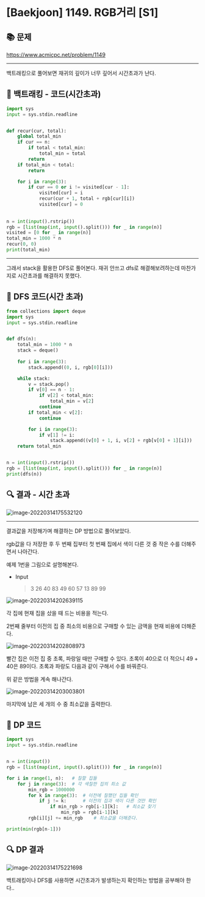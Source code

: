 # [Baekjoon] 1149. RGB거리 [S1]

## 📚 문제

https://www.acmicpc.net/problem/1149

---

백트래킹으로 풀어보면 재귀의 깊이가 너무 깊어서 시간초과가 난다. 

## 📒 백트래킹 - 코드(시간초과)

```python
import sys
input = sys.stdin.readline


def recur(cur, total):
    global total_min
    if cur == n:
        if total < total_min:
            total_min = total
        return
    if total_min < total:
        return

    for i in range(3):
        if cur == 0 or i != visited[cur - 1]:
            visited[cur] = i
            recur(cur + 1, total + rgb[cur][i])
            visited[cur] = 0
            
            
n = int(input().rstrip())
rgb = [list(map(int, input().split())) for _ in range(n)]
visited = [0 for _ in range(n)]
total_min = 1000 * n
recur(0, 0)
print(total_min)            
```

---

그래서 stack을 활용한 DFS로 풀어본다. 재귀 안쓰고 dfs로 해결해보려하는데 마찬가지로 시간초과를 해결하지 못했다.

## 📒 DFS 코드(시간 초과)

```python
from collections import deque
import sys
input = sys.stdin.readline


def dfs(n):
    total_min = 1000 * n
    stack = deque()
    
    for i in range(3):
        stack.append((0, i, rgb[0][i]))

    while stack:
        v = stack.pop()
        if v[0] == n - 1:
            if v[2] < total_min:
                total_min = v[2]
            continue
        if total_min < v[2]:
            continue

        for i in range(3):
            if v[1] != i:
                stack.append((v[0] + 1, i, v[2] + rgb[v[0] + 1][i]))
    return total_min


n = int(input().rstrip())
rgb = [list(map(int, input().split())) for _ in range(n)]
print(dfs(n))
```

## 🔍 결과 - 시간 초과

![image-20220314175532120](README.assets/image-20220314175532120.png)

---

결과값을 저장해가며 해결하는 DP 방법으로 풀어보았다.

rgb값을 다 저장한 후 두 번째 집부터 첫 번째 집에서 색이 다른 것 중 작은 수를 더해주면서 나아간다.

예제 1번을 그림으로 설명해본다.

- Input

  > 3
  > 26 40 83
  > 49 60 57
  > 13 89 99

![image-20220314202639115](README.assets/image-20220314202639115.png)

각 집에 현재 집을 샀을 때 드는 비용을 적는다.

2번째 줄부터 이전의 집 중 최소의 비용으로 구매할 수 있는 금액을 현재 비용에 더해준다.

![image-20220314202808973](README.assets/image-20220314202808973.png)

빨간 집은 이전 집 중 초록, 파랑일 때만 구매할 수 있다. 초록이 40으로 더 적으니 49 + 40은 89이다. 초록과 파랑도 다음과 같이 구해서 수를 바꿔준다.

위 같은 방법을 계속 해나간다.

![image-20220314203003801](README.assets/image-20220314203003801.png)

마지막에 남은 세 개의 수 중 최소값을 출력한다.

## 📒 DP 코드

```python
import sys
input = sys.stdin.readline


n = int(input())
rgb = [list(map(int, input().split())) for _ in range(n)]

for i in range(1, n):   # 칠할 집들
    for j in range(3):  # 각 색칠한 집의 최소 값
        min_rgb = 1000000
        for k in range(3):  # 이전에 칠했던 집들 확인
            if j != k:      # 이전의 집과 색이 다른 것만 확인
                if min_rgb > rgb[i-1][k]:   # 최소값 찾기
                    min_rgb = rgb[i-1][k]
        rgb[i][j] += min_rgb    # 최소값을 더해준다.

print(min(rgb[n-1]))
```

## 🔍 DP 결과

![image-20220314175221698](README.assets/image-20220314175221698.png)

백트래킹이나 DFS를 사용하면 시간초과가 발생하는지 확인하는 방법을 공부해야 한다..
